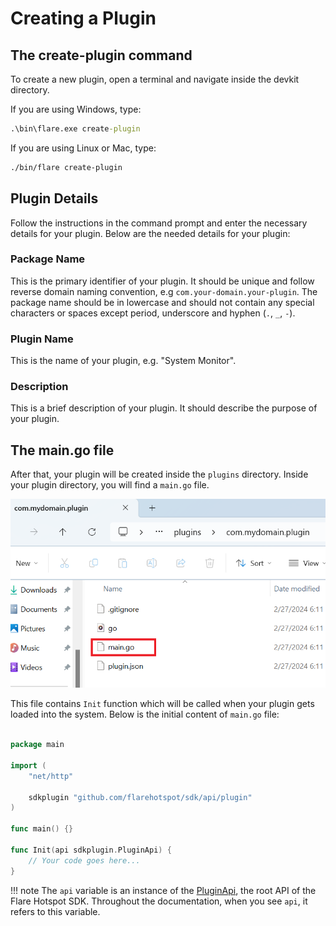 
# Creating a Plugin

## The create-plugin command

To create a new plugin, open a terminal and navigate inside the devkit directory.

If you are using Windows, type:
```cmd
.\bin\flare.exe create-plugin
```

If you are using Linux or Mac, type:
```sh
./bin/flare create-plugin
```

## Plugin Details

Follow the instructions in the command prompt and enter the necessary details for your plugin. Below are the needed details for your plugin:

### Package Name
This is the primary identifier of your plugin. It should be unique and follow reverse domain naming convention, e.g `com.your-domain.your-plugin`. The package name should be in lowercase and should not contain any special characters or spaces except period, underscore and hyphen (`.`, `_`, `-`).

### Plugin Name
This is the name of your plugin, e.g. "System Monitor".

### Description
This is a brief description of your plugin. It should describe the purpose of your plugin.

## The main.go file

After that, your plugin will be created inside the `plugins` directory. Inside your plugin directory, you will find a `main.go` file.

![main.go file](./img/main-go-location.png)

This file contains `Init` function which will be called when your plugin gets loaded into the system. Below is the initial content of `main.go` file:

```go title="main.go"

package main

import (
	"net/http"

	sdkplugin "github.com/flarehotspot/sdk/api/plugin"
)

func main() {}

func Init(api sdkplugin.PluginApi) {
    // Your code goes here...
}
```

!!! note
    The `api` variable is an instance of the [PluginApi](../api/plugin-api.md), the root API of the Flare Hotspot SDK. Throughout the documentation, when you see `api`, it refers to this variable.

